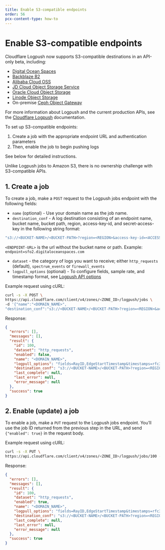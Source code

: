 ```yaml
---
title: Enable S3-compatible endpoints
order: 56
pcx-content-type: how-to
---
```


# Enable S3-compatible endpoints

Cloudflare Logpush now supports S3-compatible destinations in an API-only beta, including:

* [Digital Ocean Spaces](https://www.digitalocean.com/docs/spaces/)
* [Backblaze B2](https://www.backblaze.com/b2/docs/s3_compatible_api.html)
* [Alibaba Cloud OSS](https://www.alibabacloud.com/help/doc-detail/64919.htm#title-37m-7gl-xy2)
* [JD Cloud Object Storage Service](https://docs.jdcloud.com/en/object-storage-service/introduction-2)
* [Oracle Cloud Object Storage](https://docs.cloud.oracle.com/en-us/iaas/Content/Object/Tasks/s3compatibleapi.htm)
* [Linode Object Storage](https://www.linode.com/products/object-storage/)
* On-premise [Ceph Object Gateway](https://docs.ceph.com/en/latest/radosgw/s3/)

For more information about Logpush and the current production APIs, see the [Cloudflare Logpush](https://developers.cloudflare.com/logs/logpush) documentation.

To set up S3-compatible endpoints:
1. Create a job with the appropriate endpoint URL and authentication parameters
2. Then, enable the job to begin pushing logs

See below for detailed instructions.

<Aside type="note" header="Note">

Unlike Logpush jobs to Amazon S3, there is no ownership challenge with S3-compatible APIs.

</Aside>

## 1. Create a job

To create a job, make a `POST` request to the Logpush jobs endpoint with the following fields:
* `name` (optional) - Use your domain name as the job name.
* `destination_conf` - A log destination consisting of an endpoint name, bucket name, bucket path, region, access-key-id, and secret-access-key in the following string format:

```bash
"s3://<BUCKET-NAME>/<BUCKET-PATH>?region=<REGION>&access-key-id=<ACCESS-KEY-ID>&secret-access-key=<SECRET-ACCESS-KEY>&endpoint=<ENDPOINT-URL>"
```
<Aside type="note" header="Note">

`<ENDPOINT-URL>` is the url without the bucket name or path. Example: `endpoint=sfo2.digitaloceanspaces.com`
</Aside>

* `dataset` - the category of logs you want to receive; either `http_requests` (default), `spectrum_events` or `firewall_events`
* `logpull_options` (optional) - To configure fields, sample rate, and timestamp format, see [Logpush API options](https://developers.cloudflare.com/logs/logpush/logpush-configuration-api/understanding-logpush-api#options)

Example request using cURL:

```bash
curl -s -X POST \
https://api.cloudflare.com/client/v4/zones/<ZONE_ID>/logpush/jobs \
-d '{"name":"<DOMAIN_NAME>",
"destination_conf":"s3://<BUCKET-NAME>/<BUCKET-PATH>?region=<REGION>&access-key-id=<ACCESS-KEY-ID>&secret-access-key=<SECRET-ACCESS-KEY>&endpoint=<ENDPOINT-URL>", "logpull_options":"fields=RayID,EdgeStartTimestamp&timestamps=rfc3339", "dataset":"http_requests"}' | jq .
```

Response:

```json
{
  "errors": [],
  "messages": [],
  "result": {
    "id": 100,
    "dataset": "http_requests",
    "enabled": false,
    "name": "<DOMAIN_NAME>",
    "logpull_options": "fields=RayID,EdgeStartTimestamp&timestamps=rfc3339",
    "destination_conf": "s3://<BUCKET-NAME>/<BUCKET-PATH>?region=<REGION>&access-key-id=<ACCESS-KEY-ID>&secret-access-key=<SECRET-ACCESS-KEY>&endpoint=<ENDPOINT-URL>",
    "last_complete": null,
    "last_error": null,
    "error_message": null
  },
  "success": true
}
```

## 2. Enable (update) a job

To enable a  job, make a `PUT` request to the Logpush jobs endpoint. You’ll use the job ID returned from the previous step in the URL, and send `{"enabled": true}` in the request body.

Example request using cURL:

```bash
curl -s -X PUT \
https://api.cloudflare.com/client/v4/zones/<ZONE_ID>/logpush/jobs/100 -d'{"enabled":true}' | jq .
```

Response:

```json
{
  "errors": [],
  "messages": [],
  "result": {
    "id": 100,
    "dataset": "http_requests",
    "enabled": true,
    "name": "<DOMAIN_NAME>",
    "logpull_options": "fields=RayID,EdgeStartTimestamp&timestamps=rfc3339",
    "destination_conf": "s3://<BUCKET-NAME>/<BUCKET-PATH>?region=<REGION>&access-key-id=<ACCESS-KEY-ID>&secret-access-key=<SECRET-ACCESS-KEY>&endpoint=<ENDPOINT-URL>",
    "last_complete": null,
    "last_error": null,
    "error_message": null
  },
  "success": true
}
```
